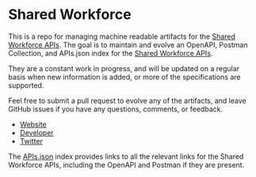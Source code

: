 # Shared WorkforceThis is a repo for managing machine readable artifacts for the [Shared Workforce APIs](http://www.sharedworkforce.com/docs/rest). The goal is to maintain and evolve an OpenAPI, Postman Collection, and APIs.json index for the [Shared Workforce APIs](http://www.sharedworkforce.com/docs/rest).They are a constant work in progress, and will be updated on a regular basis when new information is added, or more of the specifications are supported.Feel free to submit a pull request to evolve any of the artifacts, and leave GitHub issues if you have any questions, comments, or feedback.- [Website](http://www.sharedworkforce.com/docs/rest)- [Developer](http://www.sharedworkforce.com/docs/rest)- [Twitter](https://twitter.com/SharedWorkforce)The [APIs.json](https://github.com/api-evangelist/shared-workforce/blob/master/apis.json) index provides links to all the relevant links for the Shared Workforce APIs, including the OpenAPI and Postman if they are present.